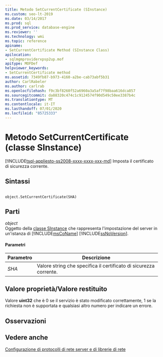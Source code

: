 ```yaml
---
title: Metodo SetCurrentCertificate (SInstance)
ms.custom: seo-lt-2019
ms.date: 03/14/2017
ms.prod: sql
ms.prod_service: database-engine
ms.reviewer: ''
ms.technology: wmi
ms.topic: reference
apiname:
- SetCurrentCertificate Method (SInstance Class)
apilocation:
- sqlmgmproviderxpsp2up.mof
apitype: MOFDef
helpviewer_keywords:
- SetCurrentCertificate method
ms.assetid: 7349fb87-b973-4160-a2be-cab73abf5b31
author: CarlRabeler
ms.author: carlrab
ms.openlocfilehash: f9c3bf8260f52a6960a3a5af7f98baa616dca857
ms.sourcegitcommit: da88320c474c1c9124574f90d549c50ee3387b4c
ms.translationtype: MT
ms.contentlocale: it-IT
ms.lasthandoff: 07/01/2020
ms.locfileid: "85725333"
---
```

# <a name="setcurrentcertificate-method-sinstance-class"></a>Metodo SetCurrentCertificate (classe SInstance)
[!INCLUDE[tsql-appliesto-ss2008-xxxx-xxxx-xxx-md](../../../includes/applies-to-version/sqlserver.md)]
  Imposta il certificato di sicurezza corrente.  
  
## <a name="syntax"></a>Sintassi  
  
```  
  
object.SetCurrentCertificate(SHA)  
```  
  
## <a name="parts"></a>Parti  
 *object*  
 Oggetto della [classe SInstance](../../../relational-databases/wmi-provider-configuration-classes/sinstance-class/sinstance-class.md) che rappresenta l'impostazione del server in un'istanza di [!INCLUDE[msCoName](../../../includes/msconame-md.md)] [!INCLUDE[ssNoVersion](../../../includes/ssnoversion-md.md)].  
  
#### <a name="parameters"></a>Parametri  
  
|Parametro|Descrizione|  
|---------------|-----------------|  
|*SHA*|Valore string che specifica il certificato di sicurezza corrente.|  
  
## <a name="property-valuereturn-value"></a>Valore proprietà/Valore restituito  
 Valore **uint32** che è 0 se il servizio è stato modificato correttamente, 1 se la richiesta non è supportata e qualsiasi altro numero per indicare un errore.  
  
## <a name="remarks"></a>Osservazioni  
  
## <a name="see-also"></a>Vedere anche  
 [Configurazione di protocolli di rete server e di librerie di rete](https://msdn.microsoft.com/library/ms177485\(v=sql.100\).aspx)  
  
  
